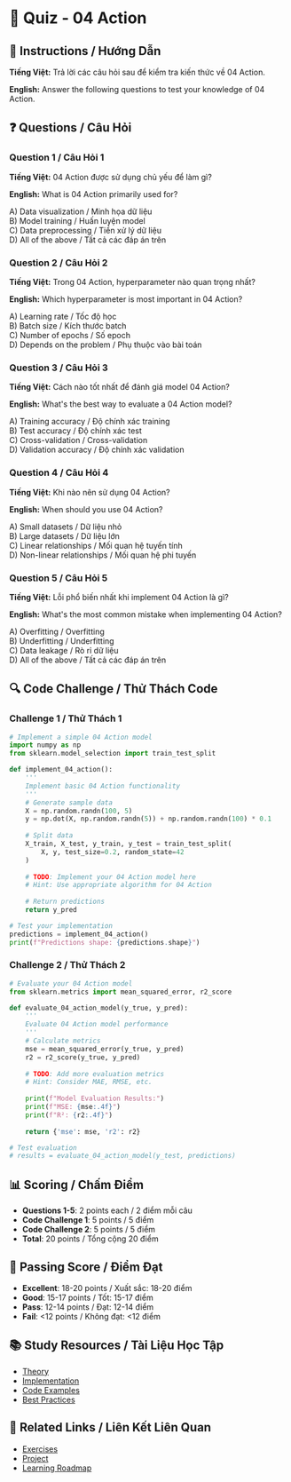 # 🧠 Quiz - 04 Action

## 📝 Instructions / Hướng Dẫn

**Tiếng Việt:** Trả lời các câu hỏi sau để kiểm tra kiến thức về 04 Action.

**English:** Answer the following questions to test your knowledge of 04 Action.

## ❓ Questions / Câu Hỏi

### Question 1 / Câu Hỏi 1
**Tiếng Việt:** 04 Action được sử dụng chủ yếu để làm gì?

**English:** What is 04 Action primarily used for?

A) Data visualization / Minh họa dữ liệu  
B) Model training / Huấn luyện model  
C) Data preprocessing / Tiền xử lý dữ liệu  
D) All of the above / Tất cả các đáp án trên

### Question 2 / Câu Hỏi 2
**Tiếng Việt:** Trong 04 Action, hyperparameter nào quan trọng nhất?

**English:** Which hyperparameter is most important in 04 Action?

A) Learning rate / Tốc độ học  
B) Batch size / Kích thước batch  
C) Number of epochs / Số epoch  
D) Depends on the problem / Phụ thuộc vào bài toán

### Question 3 / Câu Hỏi 3
**Tiếng Việt:** Cách nào tốt nhất để đánh giá model 04 Action?

**English:** What's the best way to evaluate a 04 Action model?

A) Training accuracy / Độ chính xác training  
B) Test accuracy / Độ chính xác test  
C) Cross-validation / Cross-validation  
D) Validation accuracy / Độ chính xác validation

### Question 4 / Câu Hỏi 4
**Tiếng Việt:** Khi nào nên sử dụng 04 Action?

**English:** When should you use 04 Action?

A) Small datasets / Dữ liệu nhỏ  
B) Large datasets / Dữ liệu lớn  
C) Linear relationships / Mối quan hệ tuyến tính  
D) Non-linear relationships / Mối quan hệ phi tuyến

### Question 5 / Câu Hỏi 5
**Tiếng Việt:** Lỗi phổ biến nhất khi implement 04 Action là gì?

**English:** What's the most common mistake when implementing 04 Action?

A) Overfitting / Overfitting  
B) Underfitting / Underfitting  
C) Data leakage / Rò rỉ dữ liệu  
D) All of the above / Tất cả các đáp án trên

## 🔍 Code Challenge / Thử Thách Code

### Challenge 1 / Thử Thách 1
```python
# Implement a simple 04 Action model
import numpy as np
from sklearn.model_selection import train_test_split

def implement_04_action():
    '''
    Implement basic 04 Action functionality
    '''
    # Generate sample data
    X = np.random.randn(100, 5)
    y = np.dot(X, np.random.randn(5)) + np.random.randn(100) * 0.1
    
    # Split data
    X_train, X_test, y_train, y_test = train_test_split(
        X, y, test_size=0.2, random_state=42
    )
    
    # TODO: Implement your 04 Action model here
    # Hint: Use appropriate algorithm for 04 Action
    
    # Return predictions
    return y_pred

# Test your implementation
predictions = implement_04_action()
print(f"Predictions shape: {predictions.shape}")
```

### Challenge 2 / Thử Thách 2
```python
# Evaluate your 04 Action model
from sklearn.metrics import mean_squared_error, r2_score

def evaluate_04_action_model(y_true, y_pred):
    '''
    Evaluate 04 Action model performance
    '''
    # Calculate metrics
    mse = mean_squared_error(y_true, y_pred)
    r2 = r2_score(y_true, y_pred)
    
    # TODO: Add more evaluation metrics
    # Hint: Consider MAE, RMSE, etc.
    
    print(f"Model Evaluation Results:")
    print(f"MSE: {mse:.4f}")
    print(f"R²: {r2:.4f}")
    
    return {'mse': mse, 'r2': r2}

# Test evaluation
# results = evaluate_04_action_model(y_test, predictions)
```

## 📊 Scoring / Chấm Điểm

- **Questions 1-5**: 2 points each / 2 điểm mỗi câu
- **Code Challenge 1**: 5 points / 5 điểm
- **Code Challenge 2**: 5 points / 5 điểm
- **Total**: 20 points / Tổng cộng 20 điểm

## 🎯 Passing Score / Điểm Đạt

- **Excellent**: 18-20 points / Xuất sắc: 18-20 điểm
- **Good**: 15-17 points / Tốt: 15-17 điểm  
- **Pass**: 12-14 points / Đạt: 12-14 điểm
- **Fail**: <12 points / Không đạt: <12 điểm

## 📚 Study Resources / Tài Liệu Học Tập

- [Theory](./THEORY_04_action.md)
- [Implementation](./IMPLEMENTATION_04_action.md)
- [Code Examples](./CODE_EXAMPLES_04_action.md)
- [Best Practices](./BEST_PRACTICES_04_action.md)

## 🔗 Related Links / Liên Kết Liên Quan

- [Exercises](./EXERCISES_04_action.md)
- [Project](./PROJECT_04_action.md)
- [Learning Roadmap](./LEARNING_ROADMAP_04_action.md)
